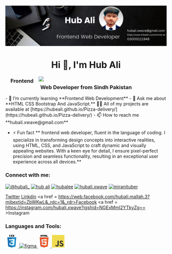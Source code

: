 ![logo](https://github.com/hubeali/cover-img/blob/main/githubcove.png?raw=true)
<h1 align="center">Hi 👋, I'm Hub Ali</h1>
<img src="https://media1.giphy.com/media/TFPdmm3rdzeZ0kP3zG/200w.webp?cid=ecf05e470i2da8d0rksyzi1a0rlq8fi75bzi50472z4y4syi&ep=v1_gifs_search&rid=200w.webp&ct=g" width="400px" align="right">
<h3 align="center">Frontend Web Developer from Sindh Pakistan</h3>
- 🌱 I’m currently learning **Frontend Web Development**
- 💬 Ask me about **HTML CSS Bootstrap And JavaScript.**
 👨‍💻 All of my projects are available at [https://hubeali.github.io/Pizza-delivery/](https://hubeali.github.io/Pizza-delivery/)
- 📫 How to reach me **hubali.xwave@gmail.com**

- ⚡ Fun fact ** frontend web developer, fluent in the language of coding. I specialize in transforming design concepts into interactive realities, using HTML, CSS, and JavaScript to craft dynamic and visually appealing websites. With a keen eye for detail, I ensure pixel-perfect precision and seamless functionality, resulting in an exceptional user experience across all devices.**

<h3 align="left">Connect with me:</h3>
<p align="left">
<a href="https://twitter.com/@hubali_" target="blank"><img align="center" src="https://raw.githubusercontent.com/rahuldkjain/github-profile-readme-generator/master/src/images/icons/Social/twitter.svg" alt="@hubali_" height="30" width="40" /></a>
<a href="https://linkedin.com/in/hub ali" target="blank"><img align="center" src="https://raw.githubusercontent.com/rahuldkjain/github-profile-readme-generator/master/src/images/icons/Social/linked-in-alt.svg" alt="hub ali" height="30" width="40" /></a>
<a href="https://fb.com/hubalee" target="blank"><img align="center" src="https://raw.githubusercontent.com/rahuldkjain/github-profile-readme-generator/master/src/images/icons/Social/facebook.svg" alt="hubalee" height="30" width="40" /></a>
<a href="https://instagram.com/hubali.xwave" target="blank"><img align="center" src="https://raw.githubusercontent.com/rahuldkjain/github-profile-readme-generator/master/src/images/icons/Social/instagram.svg" alt="hubali.xwave" height="30" width="40" /></a>
<a href="https://www.youtube.com/c/miranituber" target="blank"><img align="center" src="https://raw.githubusercontent.com/rahuldkjain/github-profile-readme-generator/master/src/images/icons/Social/youtube.svg" alt="miranituber" height="30" width="40" /></a>
</p>

<a href = https://twitter.com/hubali>Twitter</a>
<a href = https://www.linkedin.com/in/hub-ali-620784268/>Linkdin</a>
<a href = https://web.facebook.com/hubali.mallah.3?mibextid=ZbWKwL&_rdc=1&_rdr>Facebook</a>
<a href = https://instagram.com/hubali.xwave?igshid=NGExMmI2YTkyZg== >Instagram</a>

<h3 align="left">Languages and Tools:</h3>
<p align="left"> <a href="https://www.w3schools.com/css/" target="_blank" rel="noreferrer"> <img src="https://raw.githubusercontent.com/devicons/devicon/master/icons/css3/css3-original-wordmark.svg" alt="css3" width="40" height="40"/> </a> <a href="https://www.figma.com/" target="_blank" rel="noreferrer"> <img src="https://www.vectorlogo.zone/logos/figma/figma-icon.svg" alt="figma" width="40" height="40"/> </a> <a href="https://www.w3.org/html/" target="_blank" rel="noreferrer"> <img src="https://raw.githubusercontent.com/devicons/devicon/master/icons/html5/html5-original-wordmark.svg" alt="html5" width="40" height="40"/> </a> <a href="https://developer.mozilla.org/en-US/docs/Web/JavaScript" target="_blank" rel="noreferrer"> <img src="https://raw.githubusercontent.com/devicons/devicon/master/icons/javascript/javascript-original.svg" alt="javascript" width="40" height="40"/> </a> </p>

